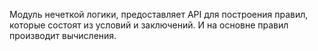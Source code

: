 Модуль нечеткой логики, предоставляет API для построения правил, которые состоят из условий и заключений. 
И на основне правил производит вычисления.